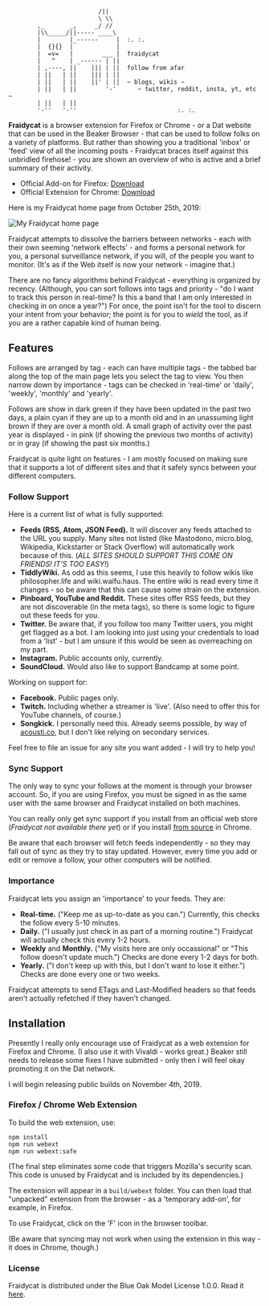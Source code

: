      
                             /||
                             \ \\
            ,_       _,     _/ //
            |\\_____/||----- ____\
            |        |_------     |  :. :.
            |  {}{}  |            |
            |  =v=   |        ___ |  fraidycat
            |   ^    | _------ | ||
            | ,----, ||    ||| | ||  follow from afar
            | ||   | ||    ||| | ||
            | ||   | ||    ||' | ||  ~ blogs, wikis ~
            | ||   | ||        '-'      ~ twitter, reddit, insta, yt, etc ~
            | ||   | ||
            '-''   '-''                            :. :.

**Fraidycat** is a browser extension for Firefox or Chrome - or a Dat website
that can be used in the Beaker Browser - that can be used to follow folks on
a variety of platforms. But rather than showing you a traditional 'inbox' or 'feed'
view of all the incoming posts - Fraidycat braces itself against this unbridled
firehose! - you are shown an overview of who is active and a brief summary of
their activity.

* Official Add-on for Firefox:
  [Download](https://addons.mozilla.org/en-US/firefox/addon/fraidycat/)
* Official Extension for Chrome:
  [Download](https://chrome.google.com/webstore/detail/fraidycat/hecfkgekabkkhiidlinmifelhdooeool)

Here is my Fraidycat home page from October 25th, 2019:

![My Fraidycat home page](https://www.kickscondor.com/images/blog/fraidycat-oct26.png)

Fraidycat attempts to dissolve the barriers between networks - each with their
own seeming 'network effects' - and forms a personal network for you, a personal
surveillance network, if you will, of the people you want to monitor. (It's as if
the Web itself is now your network - imagine that.)

There are no fancy algorithms behind Fraidycat - everything is organized by
recency. (Although, you can sort follows into tags and priority - "do I want to
track this person in real-time? Is this a band that I am only interested in checking
in on once a year?") For once, the point isn't for the tool to discern your
intent from your behavior; the point is for you to *wield* the tool, as if you
are a rather capable kind of human being.

## Features

Follows are arranged by tag - each can have multiple tags - the tabbed bar
along the top of the main page lets you select the tag to view. You then narrow
down by importance - tags can be checked in 'real-time' or 'daily', 'weekly',
'monthly' and 'yearly'.

Follows are show in dark green if they have been updated in the past two days,
a plain cyan if they are up to a month old and in an unassuming light brown if they
are over a month old. A small graph of activity over the past year is displayed - in
pink (if showing the previous two months of activity) or in gray (if
showing the past six months.)

Fraidycat is quite light on features - I am mostly focused on making sure that
it supports a lot of different sites and that it safely syncs between your
different computers.

### Follow Support

Here is a current list of what is fully supported:

* **Feeds (RSS, Atom, JSON Feed).** It will discover any feeds attached to the
  URL you supply. Many sites not listed (like Mastodono, micro.blog,
  Wikipedia, Kickstarter or Stack Overflow) will automatically work because
  of this. (*ALL SITES SHOULD SUPPORT THIS COME ON FRIENDS! IT'S TOO EASY!*)
* **TiddlyWiki.** As odd as this seems, I use this heavily to follow wikis
  like philosopher.life and wiki.waifu.haus. The entire wiki is read every time
  it changes - so be aware that this can cause some strain on the extension.
* **Pinboard, YouTube and Reddit.** These sites offer RSS feeds, but they are
  not discoverable (in the meta tags), so there is some logic to figure out
  these feeds for you.
* **Twitter.** Be aware that, if you follow too many Twitter users, you might
  get flagged as a bot. I am looking into just using your credentials to load
  from a 'list' - but I am unsure if this would be seen as overreaching on my
  part.
* **Instagram.** Public accounts only, currently.
* **SoundCloud.** Would also like to support Bandcamp at some point.

Working on support for:

* **Facebook.** Public pages only.
* **Twitch.** Including whether a streamer is 'live'. (Also need to offer this
  for YouTube channels, of course.)
* **Songkick.** I personally need this. Already seems possible, by way of
  [acousti.co](http://acousti.co/songkick), but I don't like relying on
  secondary services.

Feel free to file an issue for any site you want added - I will try to help
you!

### Sync Support

The only way to sync your follows at the moment is through your browser account.
So, if you are using Firefox, you must be signed in as the same user with the
same browser and Fraidycat installed on both machines.

You can really only get sync support if you install from an official web store
(*Fraidycat not available there yet*) or if you install [from source](#Installation)
in Chrome.

Be aware that each browser will fetch feeds independently - so they may fall out
of sync as they try to stay updated. However, every time you add or edit or
remove a follow, your other computers will be notified.

### Importance

Fraidycat lets you assign an 'importance' to your feeds. They are:

* **Real-time.** ("Keep me as up-to-date as you can.") Currently, this checks
  the follow every 5-10 minutes.
* **Daily.** ("I usually just check in as part of a morning routine.") Fraidycat
  will actually check this every 1-2 hours.
* **Weekly** and **Monthly.** ("My visits here are only occassional" or "This follow doesn't
  update much.") Checks are done every 1-2 days for both.
* **Yearly.** ("I don't keep up with this, but I don't want to lose it either.")
  Checks are done every one or two weeks.

Fraidycat attempts to send ETags and Last-Modified headers so that feeds aren't
actually refetched if they haven't changed.

## Installation

Presently I really only encourage use of Fraidycat as a web extension for
Firefox and Chrome. (I also use it with Vivaldi - works great.) Beaker still
needs to release some fixes I have submitted - only then I will feel okay
promoting it on the Dat network.

I will begin releasing public builds on November 4th, 2019.

### Firefox / Chrome Web Extension

To build the web extension, use:

    npm install
    npm run webext
    npm run webext:safe

(The final step eliminates some code that triggers Mozilla's security scan.
This code is unused by Fraidycat and is included by its dependencies.)

The extension will appear in a `build/webext` folder. You can then load that
"unpacked" extension from the browser - as a 'temporary add-on', for example,
in Firefox.

To use Fraidycat, click on the 'F' icon in the browser toolbar.

(Be aware that syncing may not work when using the extension in this way - it
does in Chrome, though.)

### License

Fraidycat is distributed under the Blue Oak Model License 1.0.0.
Read it [here](LICENSE.md).
